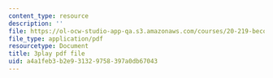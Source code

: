 ```yaml
---
content_type: resource
description: ''
file: https://ol-ocw-studio-app-qa.s3.amazonaws.com/courses/20-219-becoming-the-next-bill-nye-writing-and-hosting-the-educational-show-january-iap-2015/a4a1feb3b2e931329758397a0db67043_3HnHQXWIFd4.pdf
file_type: application/pdf
resourcetype: Document
title: 3play pdf file
uid: a4a1feb3-b2e9-3132-9758-397a0db67043
---
```

